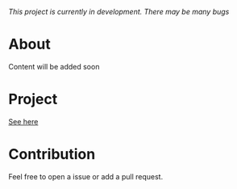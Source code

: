 _This project is currently in development. There may be many bugs_
# About
Content will be added soon

# Project
[See here](https://ved08.github.io/github-profile-search/)

# Contribution
Feel free to open a issue or add a pull request.